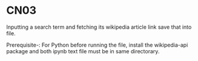 # CN03
Inputting a search term and fetching its wikipedia article link save that into file.

Prerequisite-:
For Python before running the file, install the wikipedia-api package
and both ipynb text file must be in same directorary.
